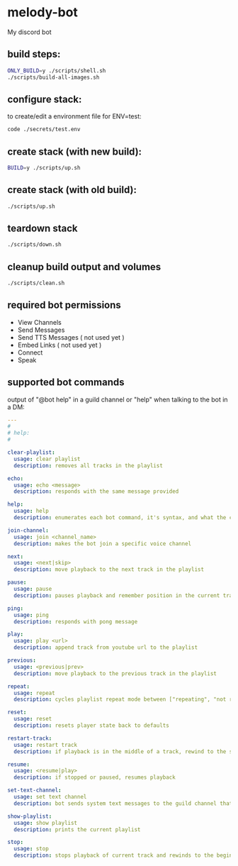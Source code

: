 # melody-bot

My discord bot

## build steps:

```sh
ONLY_BUILD=y ./scripts/shell.sh
./scripts/build-all-images.sh
```

## configure stack:

to create/edit a environment file for ENV=test:

```sh
code ./secrets/test.env
```

## create stack (with new build):

```sh
BUILD=y ./scripts/up.sh
```

## create stack (with old build):

```sh
./scripts/up.sh
```

## teardown stack

```sh
./scripts/down.sh
```

## cleanup build output and volumes

```sh
./scripts/clean.sh
```

## required bot permissions

- View Channels
- Send Messages
- Send TTS Messages ( not used yet )
- Embed Links ( not used yet )
- Connect
- Speak

## supported bot commands

output of "@bot help" in a guild channel or "help" when talking to the bot in a DM:

```yaml
---
#
# help:
#

clear-playlist:
  usage: clear playlist
  description: removes all tracks in the playlist

echo:
  usage: echo <message>
  description: responds with the same message provided

help:
  usage: help
  description: enumerates each bot command, it's syntax, and what the command does

join-channel:
  usage: join <channel_name>
  description: makes the bot join a specific voice channel

next:
  usage: <next|skip>
  description: move playback to the next track in the playlist

pause:
  usage: pause
  description: pauses playback and remember position in the current track; can be resumed

ping:
  usage: ping
  description: responds with pong message

play:
  usage: play <url>
  description: append track from youtube url to the playlist

previous:
  usage: <previous|prev>
  description: move playback to the previous track in the playlist

repeat:
  usage: repeat
  description: cycles playlist repeat mode between ["repeating", "not repeating"]

reset:
  usage: reset
  description: resets player state back to defaults

restart-track:
  usage: restart track
  description: if playback is in the middle of a track, rewind to the start of the track

resume:
  usage: <resume|play>
  description: if stopped or paused, resumes playback

set-text-channel:
  usage: set text channel
  description: bot sends system text messages to the guild channel that this command is issued from

show-playlist:
  usage: show playlist
  description: prints the current playlist

stop:
  usage: stop
  description: stops playback of current track and rewinds to the beginning of the current track
```
